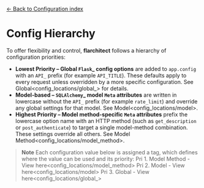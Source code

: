 [← Back to Configuration index](index.md)

# Config Hierarchy
To offer flexibility and control, **flarchitect** follows a hierarchy of configuration priorities:
- **Lowest Priority – Global `Flask`_ config options** are added to `app.config` with an `API_` prefix
    (for example `API_TITLE`). These defaults apply to every request unless overridden by a more specific
    configuration.  See Global<config_locations/global_> for details.
- **Model-based – `SQLAlchemy`_ model ``Meta`` attributes** are written in lowercase without the `API_` prefix
    (for example `rate_limit`) and override any global settings for that model.  See Model<config_locations/model>.
- **Highest Priority – Model method-specific ``Meta`` attributes** prefix the lowercase option name with an HTTP
    method (such as `get_description` or `post_authenticate`) to target a single model-method combination.
    These settings override all others.  See Model Method<config_locations/model_method>.
> **Note**
> Each configuration value below is assigned a tag, which defines where the value can be used and its priority:
> Pri 1. Model Method - View here<config_locations/model_method>
> Pri 2. Model - View here<config_locations/model>
> Pri 3. Global - View here<config_locations/global_>

